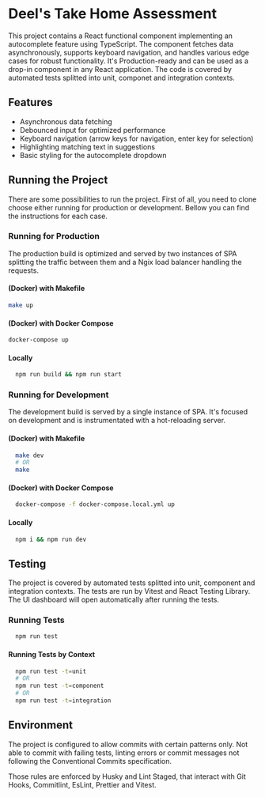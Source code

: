 # Deel's Take Home Assessment

This project contains a React functional component implementing an autocomplete feature using TypeScript. The component fetches data asynchronously, supports keyboard navigation, and handles various edge cases for robust functionality. It's Production-ready and can be used as a drop-in component in any React application. The code is covered by automated tests splitted into unit, componet and integration contexts.

## Features

- Asynchronous data fetching
- Debounced input for optimized performance
- Keyboard navigation (arrow keys for navigation, enter key for selection)
- Highlighting matching text in suggestions
- Basic styling for the autocomplete dropdown

## Running the Project

There are some possibilities to run the project. First of all, you need to clone choose either running for production or development. Bellow you can find the instructions for each case.

### Running for Production

The production build is optimized and served by two instances of SPA splitting the traffic between them and a Ngix load balancer handling the requests.

#### (Docker) with Makefile

```bash
make up
```

#### (Docker) with Docker Compose

```bash
docker-compose up
```

#### Locally

```bash
  npm run build && npm run start
```

### Running for Development

The development build is served by a single instance of SPA. It's focused on development and is instrumentated with a hot-reloading server.

#### (Docker) with Makefile

```bash
  make dev
  # OR
  make
```

#### (Docker) with Docker Compose

```bash
  docker-compose -f docker-compose.local.yml up
```

#### Locally

```bash
  npm i && npm run dev
```

## Testing

The project is covered by automated tests splitted into unit, component and integration contexts. The tests are run by Vitest and React Testing Library.
The UI dashboard will open automatically after running the tests.

### Running Tests

```bash
  npm run test
```

#### Running Tests by Context

```bash
  npm run test -t=unit
  # OR
  npm run test -t=component
  # OR
  npm run test -t=integration
```

## Environment

The project is configured to allow commits with certain patterns only. Not able to commit with failing tests, linting errors or commit messages not following the Conventional Commits specification.

Those rules are enforced by Husky and Lint Staged, that interact with Git Hooks, Commitlint, EsLint, Prettier and Vitest.
